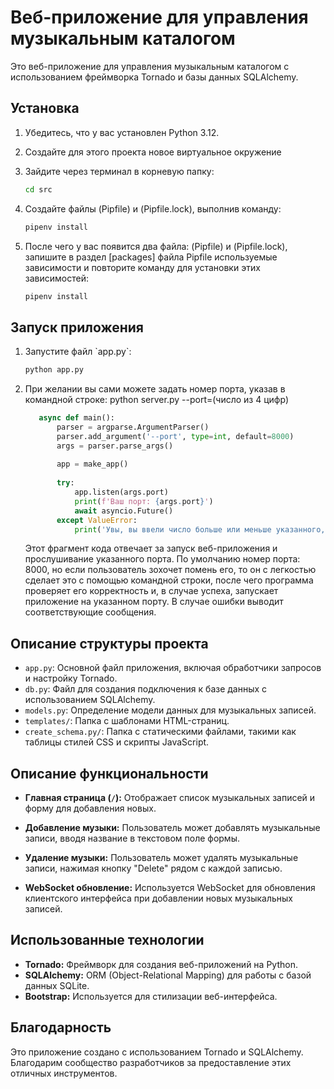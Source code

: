 # Веб-приложение для управления музыкальным каталогом

Это веб-приложение для управления музыкальным каталогом с использованием фреймворка Tornado и базы данных SQLAlchemy.

## Установка

1. Убедитесь, что у вас установлен Python 3.12.
2. Создайте для этого проекта новое виртуальное окружение
3. Зайдите через терминал в корневую папку:
   
   ```bash
   cd src
   ```
4. Создайте файлы (Pipfile) и (Pipfile.lock), выполнив команду:

   ```bash
   pipenv install 
   ```
5. После чего у вас появится два файла: (Pipfile) и (Pipfile.lock), запишите в раздел [packages] файла Pipfile используемые зависимости и повторите команду для установки этих зависимостей:

   ```bash
   pipenv install 
   ```

## Запуск приложения

1. Запустите файл \`app.py\`:

   ```bash
   python app.py
   ```

2. При желании вы сами можете задать номер порта, указав в командной строке: python server.py --port=(число из 4 цифр)

   ```python
      async def main():
          parser = argparse.ArgumentParser()
          parser.add_argument('--port', type=int, default=8000)
          args = parser.parse_args()
         
          app = make_app()
         
          try:
              app.listen(args.port)
              print(f'Ваш порт: {args.port}')
              await asyncio.Future()
          except ValueError:
              print('Увы, вы ввели число больше или меньше указанного, повторите попытку')
   ```

   Этот фрагмент кода отвечает за запуск веб-приложения и прослушивание указанного порта.
   По умолчанию номер порта: 8000, но если пользователь зохочет помень его, то он с легкостью сделает это с помощью командной строки, после чего программа проверяет его корректность и, в случае успеха, запускает приложение на указанном порту. В случае ошибки выводит соответствующие сообщения.

## Описание структуры проекта

- `app.py`: Основной файл приложения, включая обработчики запросов и настройку Tornado.
- `db.py`: Файл для создания подключения к базе данных с использованием SQLAlchemy.
- `models.py`: Определение модели данных для музыкальных записей.
- `templates/`: Папка с шаблонами HTML-страниц.
- `create_schema.py/`: Папка с статическими файлами, такими как таблицы стилей CSS и скрипты JavaScript.

## Описание функциональности

- **Главная страница (`/`):** Отображает список музыкальных записей и форму для добавления новых.

- **Добавление музыки:** Пользователь может добавлять музыкальные записи, вводя название в текстовом поле формы.

- **Удаление музыки:** Пользователь может удалять музыкальные записи, нажимая кнопку "Delete" рядом с каждой записью.

- **WebSocket обновление:** Используется WebSocket для обновления клиентского интерфейса при добавлении новых музыкальных записей.

## Использованные технологии

- **Tornado:** Фреймворк для создания веб-приложений на Python.
- **SQLAlchemy:** ORM (Object-Relational Mapping) для работы с базой данных SQLite.
- **Bootstrap:** Используется для стилизации веб-интерфейса.

## Благодарность

Это приложение создано с использованием Tornado и SQLAlchemy. Благодарим сообщество разработчиков за предоставление этих отличных инструментов.
